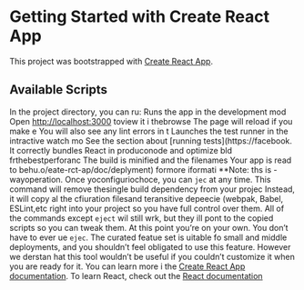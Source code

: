 # Getting Started with Create React App
This project was bootstrapped with [Create React App](https://github.com/facebook/create-react-app).
## Available Scripts
In the project directory, you can ru:
Runs the app in the development mod
Open [http://localhost:3000](http://ocalhost:3000) toview it i thebrowse
The page will reload if you make e
You will also see any lint errors in t
Launches the test runner in the intractive watch mo
See the section about [running tests](https://facebook.
It correctly bundles React in produconode and optimize bld frthebestperforanc
The build is minified and the filenames
Your app is read to behu.o/eate-rct-ap/doc/deplyment) formore iformati
**Note: ths is  -wayoperation. Once yoconfiguriochoce, you can `jec` at any time. This command will remove thesingle build dependency from your projec
Instead, it will copy al the cfiuration filesand teransitive depeecie (webpak, Babel, ESLint,etc right into your project so you have full control over them. All of the commands except `eject` wil still wrk, but they ill pont to the copied scripts so you can tweak them. At this point you’re on your own.
You don’t have to ever ue `ejec`. The curated featue set is uitable fo small and middle deployments, and you shouldn’t feel obligated to use this feature. However we derstan hat this tool wouldn’t be useful if you couldn’t customize it when you are ready for it.
You can learn more i the [Create React App documentation](https://facebook.github.io/create-react-app/docs/getting-started).
To learn React, check out the [React documentation](https://reactjs.org/)
